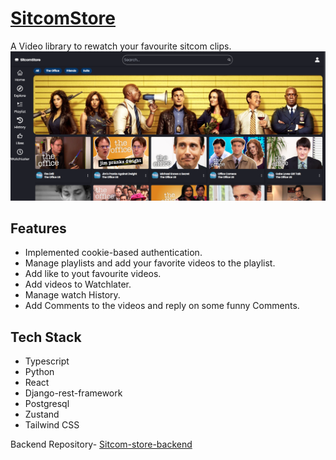 # [SitcomStore](https://sitcomstore.vercel.app/)
A Video library to rewatch your favourite sitcom clips.
[![SitcomStore](./public/Sitcomstore.png)](https://sitcomstore.vercel.app/)

## Features

- Implemented cookie-based authentication.
- Manage playlists and add your favorite videos to the playlist.
- Add like to yout favourite videos.
- Add videos to Watchlater.
- Manage watch History.
- Add Comments to the videos and reply on some funny Comments.
   

## Tech Stack
- Typescript
- Python
- React
- Django-rest-framework
- Postgresql
- Zustand
- Tailwind CSS

Backend Repository- [Sitcom-store-backend](https://github.com/dhruvsolanki0811/Sitcom-store-backend)
